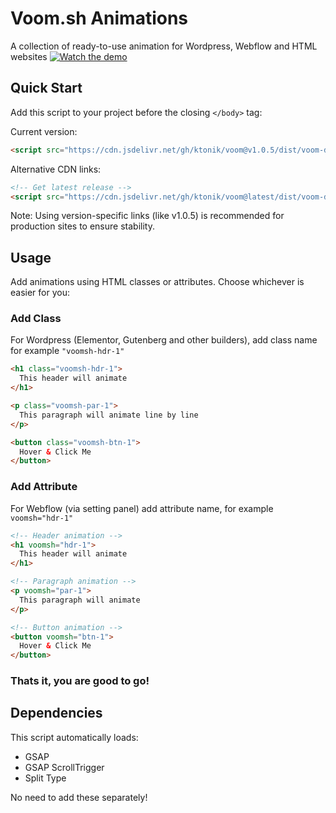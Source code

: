 # Voom.sh Animations

A collection of ready-to-use animation for Wordpress, Webflow and HTML websites
[![Watch the demo](https://img.youtube.com/vi/Uy-hrW0gmy4/0.jpg)](https://youtu.be/Uy-hrW0gmy4)


## Quick Start

Add this script to your project before the closing `</body>` tag:

Current version:
```html
<script src="https://cdn.jsdelivr.net/gh/ktonik/voom@v1.0.5/dist/voom-demo.min.js"></script>
```

Alternative CDN links:
```html
<!-- Get latest release -->
<script src="https://cdn.jsdelivr.net/gh/ktonik/voom@latest/dist/voom-demo.min.js"></script>
```

Note: Using version-specific links (like v1.0.5) is recommended for production sites to ensure stability.

## Usage

Add animations using HTML classes or attributes. 
Choose whichever is easier for you:


### Add Class
For Wordpress (Elementor, Gutenberg and other builders), add class name for example `"voomsh-hdr-1"`

```html
<h1 class="voomsh-hdr-1">
  This header will animate
</h1>

<p class="voomsh-par-1">
  This paragraph will animate line by line
</p>

<button class="voomsh-btn-1">
  Hover & Click Me
</button>
```
### Add Attribute
For Webflow (via setting panel) add attribute name, for example `voomsh="hdr-1"`

```html
<!-- Header animation -->
<h1 voomsh="hdr-1">
  This header will animate
</h1>

<!-- Paragraph animation -->
<p voomsh="par-1">
  This paragraph will animate
</p>

<!-- Button animation -->
<button voomsh="btn-1">
  Hover & Click Me
</button>
```
### Thats it, you are good to go! 

## Dependencies
This script automatically loads:
- GSAP
- GSAP ScrollTrigger
- Split Type

No need to add these separately!

